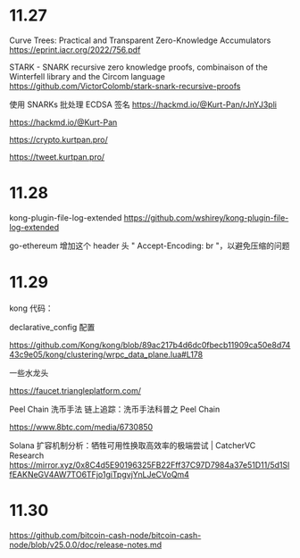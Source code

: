 # 11.27

Curve Trees: Practical and Transparent Zero-Knowledge Accumulators
https://eprint.iacr.org/2022/756.pdf

STARK - SNARK recursive zero knowledge proofs, combinaison of the Winterfell library and the Circom language
https://github.com/VictorColomb/stark-snark-recursive-proofs

使用 SNARKs 批处理 ECDSA 签名
https://hackmd.io/@Kurt-Pan/rJnYJ3pli

https://hackmd.io/@Kurt-Pan

https://crypto.kurtpan.pro/

https://tweet.kurtpan.pro/

# 11.28

kong-plugin-file-log-extended
https://github.com/wshirey/kong-plugin-file-log-extended

go-ethereum 增加这个 header 头 " Accept-Encoding: br "，以避免压缩的问题

# 11.29

kong 代码：

declarative_config 配置

https://github.com/Kong/kong/blob/89ac217b4d6dc0fbecb11909ca50e8d7443c9e05/kong/clustering/wrpc_data_plane.lua#L178

一些水龙头

https://faucet.triangleplatform.com/

Peel Chain 洗币手法
链上追踪：洗币手法科普之 Peel Chain

https://www.8btc.com/media/6730850

Solana 扩容机制分析：牺牲可用性换取高效率的极端尝试 | CatcherVC Research
https://mirror.xyz/0x8C4d5E90196325FB22Fff37C97D7984a37e51D11/5d1SlfEAKNeGV4AW7TO6TFjo1giTpgvjYnLJeCVoQm4

# 11.30

https://github.com/bitcoin-cash-node/bitcoin-cash-node/blob/v25.0.0/doc/release-notes.md
